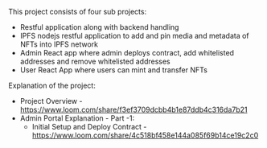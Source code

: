 This project consists of four sub projects:
  * Restful application along with backend handling
  * IPFS nodejs restful application to add and pin media and metadata of NFTs into IPFS network
  * Admin React app where admin deploys contract, add whitelisted addresses and remove whitelisted addresses
  * User React App where users can mint and transfer NFTs

Explanation of the project:
 * Project Overview - https://www.loom.com/share/f3ef3709dcbb4b1e87ddb4c316da7b21
 * Admin Portal Explanation - Part -1:
    * Initial Setup and Deploy Contract - https://www.loom.com/share/4c518bf458e144a085f69b14ce19c2c0    
